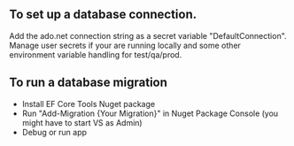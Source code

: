 ## To set up a database connection.
Add the ado.net connection string as a secret variable "DefaultConnection".
Manage user secrets if your are running locally and some other environment variable handling for test/qa/prod.

## To run a database migration
- Install EF Core Tools Nuget package
- Run "Add-Migration {Your Migration}" in Nuget Package Console (you might have to start VS as Admin)
- Debug or run app